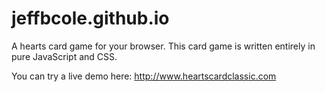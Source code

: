# jeffbcole.github.io

A hearts card game for your browser.  This card game is written entirely in pure JavaScript and CSS.

You can try a live demo here: http://www.heartscardclassic.com
